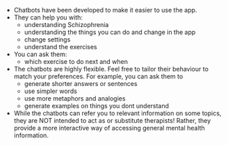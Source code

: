 - Chatbots have been developed to make it easier to use the app.
- They can help you with:
  - understanding Schizophrenia
  - understanding the things you can do and change in the app
  - change settings
  - understand the exercises
- You can ask them:
  - which exercise to do next and when
- The chatbots are highly flexible. Feel free to tailor their behaviour to match
  your preferences. For example, you can ask them to
  - generate shorter answers or sentences
  - use simpler words
  - use more metaphors and analogies
  - generate examples on things you dont understand
- While the chatbots can refer you to relevant information on some topics, they
  are NOT intended to act as or substitute therapists! Rather, they provide a
  more interactive way of accessing general mental health information.
